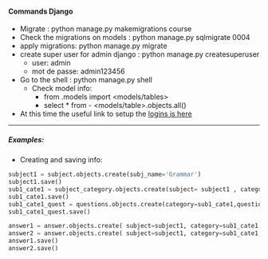 #### Commands Django

* Migrate  : python manage.py makemigrations course <app name>
* Check the migrations on models : python manage.py sqlmigrate <app name> 0004
* apply migrations: python manage.py migrate
* create super user for admin django : python manage.py createsuperuser
  * user: admin
  * mot de passe: admin123456
* Go to the shell : python manage.py shell
  * Check model info:
    * from <app name>.models import <models/tables>
    * select * from  - <models/table>.objects.all()
 * At this time the useful link to setup the [logins is here](https://wsvincent.com/django-user-authentication-tutorial-login-and-logout/)
 
---

##### Examples:

* Creating and saving info:

```python
subject1 = subject.objects.create(subj_name='Grammar')
subject1.save()
sub1_cate1 = subject_category.objects.create(subject= subject1 , category_name='W Questions')
sub1_cate1.save()
sub1_cate1_quest = questions.objects.create(category=sub1_cate1,question_desc='pick out the right pronoun')
sub1_cate1_quest.save()

answer1 = answer.objects.create( subject=subject1, category=sub1_cate1, questions=sub1_cate1_quest,answer_desc ='Do',correct=0)
answer2 = answer.objects.create( subject=subject1, category=sub1_cate1, questions=sub1_cate1_quest,answer_desc ='Is',correct=1)
answer1.save()
answer2.save()
```
